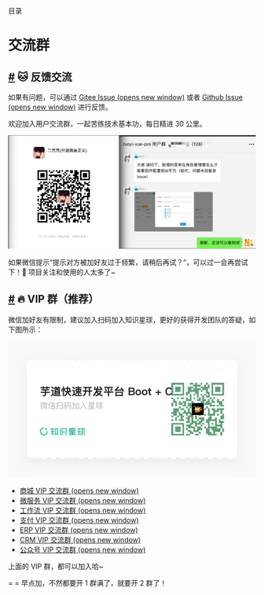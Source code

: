 目录

# 交流群

## [#](#🐱-反馈交流) 🐱 反馈交流

如果有问题，可以通过 [Gitee Issue (opens new window)](https://gitee.com/zhijiantianya/ruoyi-vue-pro) 或者 [Github Issue (opens new window)](https://github.com/YunaiV/ruoyi-vue-pro) 进行反馈。

欢迎加入用户交流群，一起苦练技术基本功，每日精进 30 公里。

![交流群](./static/mp_yudaoyuanma2.png)

如果微信提示“提示对方被加好友过于频繁，请稍后再试？”，可以过一会再尝试下！🙂 项目关注和使用的人太多了~

## [#](#🔥-vip-群-推荐) 🔥 VIP 群（推荐）

微信加好友有限制，建议加入扫码加入知识星球，更好的获得开发团队的答疑，如下图所示：

![VIP ](./static/zsxq_qun.png)

*   [商城 VIP 交流群 (opens new window)](https://wx.zsxq.com/dweb2/index/topic_detail/411255481258888)
*   [微服务 VIP 交流群 (opens new window)](https://wx.zsxq.com/dweb2/index/topic_detail/811248441158552)
*   [工作流 VIP 交流群 (opens new window)](https://wx.zsxq.com/dweb2/index/topic_detail/811422525884512)
*   [支付 VIP 交流群 (opens new window)](https://wx.zsxq.com/dweb2/index/topic_detail/588455252115144)
*   [ERP VIP 交流群 (opens new window)](https://wx.zsxq.com/dweb2/index/topic_detail/811152821511422)
*   [CRM VIP 交流群 (opens new window)](https://wx.zsxq.com/dweb2/index/topic_detail/188144242521452)
*   [公众号 VIP 交流群 (opens new window)](https://wx.zsxq.com/dweb2/index/topic_detail/411255454858158)

上面的 VIP 群，都可以加入哈~

\= = 早点加，不然都要开 1 群满了，就要开 2 群了！